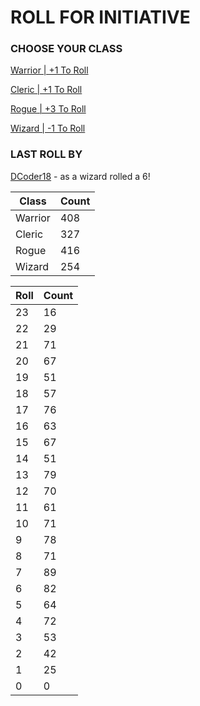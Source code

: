 # ROLL FOR INITIATIVE
### CHOOSE YOUR CLASS

[Warrior | +1 To Roll](https://github.com/benjaminsampica/benjaminsampica/issues/new?title=roll%7Cwarrior&body=Just+click+%27Submit+new+issue%27.)

[Cleric | +1 To Roll](https://github.com/benjaminsampica/benjaminsampica/issues/new?title=roll%7Ccleric&body=Just+click+%27Submit+new+issue%27.)

[Rogue | +3 To Roll](https://github.com/benjaminsampica/benjaminsampica/issues/new?title=roll%7Crogue&body=Just+click+%27Submit+new+issue%27.)

[Wizard | -1 To Roll](https://github.com/benjaminsampica/benjaminsampica/issues/new?title=roll%7Cwizard&body=Just+click+%27Submit+new+issue%27.)
### LAST ROLL BY
[DCoder18](https://www.github.com/DCoder18) - as a wizard rolled a 6!

|Class|Count|
|-|-|
|Warrior|408|
|Cleric|327|
|Rogue|416|
|Wizard|254|

|Roll|Count|
|-|-|
|23|16
|22|29
|21|71
|20|67
|19|51
|18|57
|17|76
|16|63
|15|67
|14|51
|13|79
|12|70
|11|61
|10|71
|9|78
|8|71
|7|89
|6|82
|5|64
|4|72
|3|53
|2|42
|1|25
|0|0
